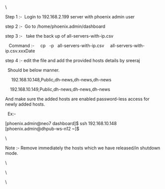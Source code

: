 \

Step 1 :-  Login to 192.168.2.199 server with phoenix admin user

step 2 :-  Go to /home/phoenix.admin/dashboard

step 3 :-   take the back up of all-servers-with-ip.csv

   Command :-     cp   -p   all-servers-with-ip.csv   
 all-servers-with-ip.csv.xxxDate

step 4 :- edit the file and add the provided hosts details by sreeraj

  Should be below manner.

     192.168.10.148,Public,dh-news,dh-news,dh-news

    192.168.10.149,Public,dh-news,dh-news,dh-news

And make sure the added hosts are enabled password-less access for newly
added hosts.

  Ex:- 

\[phoenix.admin@neo7 dashboard\]\$ ssh 192.168.10.148\
\[phoenix.admin@dhpub-ws-n12 \~\]\$

\

Note :- Remove immediately the hosts which we have released/in shutdown
mode.

\

\

\
